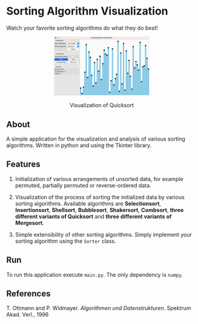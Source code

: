 # Sorting Algorithm Visualization

Watch your favorite sorting algorithms do what they do best!

  <p align="center">
    <img src="image/quicksort.gif" width="50%" alt="Visualization of Quicksort"/>
  </p>
  <p align=center>
  Visualization of Quicksort
  </p>

## About
A simple application for the visualization and analysis of various sorting algorithms. Written in python and using the Tkinter library.

## Features
1. Initialization of various arrangements of unsorted data, for example permuted, partially permuted or reverse-ordered data.

2. Visualization of the process of sorting the initialized data by various sorting algorithms. Available algorithms are **Selectionsort**, **Insertionsort**, **Shellsort**, **Bubblesort**, **Shakersort**, **Combsort**, **three different variants of Quicksort** and **three different variants of Mergesort**.

3. Simple extensibility of other sorting algorithms. Simply implement your sorting algorithm using the `Sorter` class.


## Run
To run this application execute `main.py`. The only dependency is `numpy`.

## References

T. Ottmann and P. Widmayer. *Algorithmen und Datenstrukturen*. Spektrum Akad. Verl., 1996
